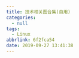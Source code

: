 ```yaml
---
title: 技术相关图合集(自用)
categories:
  - null
tags:
  - Linux
abbrlink: 6f2fca54
date: 2019-09-27 13:41:38
---
```

<div class="excerpt">
    
</div>

<!-- more -->

